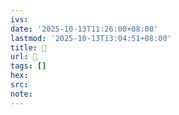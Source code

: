 ```yaml
---
ivs:
date: '2025-10-13T11:26:00+08:00'
lastmod: '2025-10-13T13:04:51+08:00'
title: 󰌏
url: 󰌏
tags: []
hex: 
src:
note:
---
```

